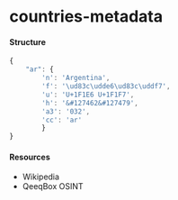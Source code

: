 # countries-metadata

#### Structure
```js
{
    "ar": {
        'n': 'Argentina',
        'f': '\ud83c\udde6\ud83c\uddf7',
        'u': 'U+1F1E6 U+1F1F7',
        'h': '&#127462&#127479',
        'a3': '032',
        'cc': 'ar'
        }
}
```
#### Resources
- Wikipedia
- QeeqBox OSINT

